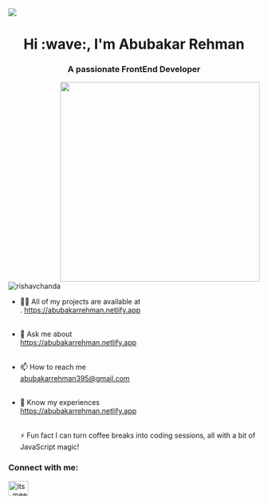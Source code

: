<img src="https://github.com/Anmol-Baranwal/Cool-GIFs-For-GitHub/assets/74038190/d48893bd-0757-481c-8d7e-ba3e163feae7" />
<h1 align="center">Hi :wave:, I'm Abubakar Rehman</h1>
<h3 align="center">A passionate FrontEnd Developer</h3>
<img align="right" src="https://user-images.githubusercontent.com/74038190/218265814-3084a4ba-809c-4135-afc0-8685d0f634b3.gif" width="400">
<p align="left"> <img src="https://komarev.com/ghpvc/?username=rishavchanda&label=Profile%20views&color=0e75b6&style=flat" alt="rishavchanda" /> </p>

- 👨‍💻 All of my projects are available at<br/>.
https://abubakarrehman.netlify.app<br/><br/>

- 💬 Ask me about<br/> https://abubakarrehman.netlify.app<br/><br/>

- 📫 How to reach me<br/> abubakarrehman395@gmail.com<br/><br/>

- 📄 Know my experiences <br/> https://abubakarrehman.netlify.app<br/><br/> 

  ⚡ Fun fact I can turn coffee breaks into coding sessions, all with a bit of JavaScript magic!<br/>


<h3 align="left">Connect with me:</h3>
<p align="left">
<a href="https://instagram.com/its_mee_abubakar" target="blank"><img align="center" src="https://raw.githubusercontent.com/rahuldkjain/github-profile-readme-generator/master/src/images/icons/Social/instagram.svg" alt="its_mee_abubakar" height="30" width="40" /></a>
</p>
